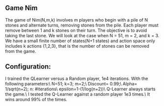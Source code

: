 ## Game Nim
The game of Nim(N,m,k) involves m players who begin with a pile of N stones and
alternate turns, removing stones from the pile. Each player must remove between 1 and
k stones on their turn. The objective is to avoid taking the last stone. 
We will look at the case when N = 51, m = 2, and k = 3.
We have a small finite number of states(N+1 states) and action space only includes k actions {1,2,3}, that is the number of stones can be removed from the game.

## Configuration:
I trained the QLearner versus a Random player, 1e4 iterations.
With the following parameters:\\
N=51; k=3; m=2;\\
Discount= 0.99;\\
Alpha= 1/sqrt(n+2); n: #iterations\\
epsilon=1-(1/log(n+2))\\
Q-Learner always starts the game.\\
I tested the Q-Learner against a random player 1e3 times.\\
It wins around 99% of the times.

